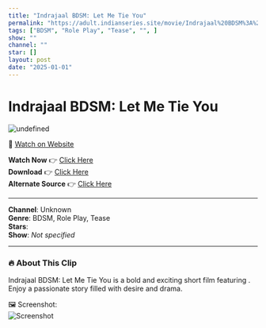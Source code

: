 ```yaml
---
title: "Indrajaal BDSM: Let Me Tie You"
permalink: "https://adult.indianseries.site/movie/Indrajaal%20BDSM%3A%20Let%20Me%20Tie%20You"
tags: ["BDSM", "Role Play", "Tease", "", ]
show: ""
channel: ""
star: []
layout: post
date: "2025-01-01"
---
```


# Indrajaal BDSM: Let Me Tie You

![undefined](https://desisins.com/wp-content/uploads/2024/09/Indrajaal-BDSM-DesiSins.com_.jpg)

🔗 [Watch on Website](https://adult.indianseries.site/movie/Indrajaal%20BDSM%3A%20Let%20Me%20Tie%20You)

**Watch Now** 👉 [Click Here](https://adult.indianseries.site/movie/Indrajaal%20BDSM%3A%20Let%20Me%20Tie%20You)  
**Download** 👉 [Click Here](https://adult.indianseries.site/movie/Indrajaal%20BDSM%3A%20Let%20Me%20Tie%20You)  
**Alternate Source** 👉 [Click Here](https://adult.indianseries.site/movie/Indrajaal%20BDSM%3A%20Let%20Me%20Tie%20You)

---

**Channel**: Unknown  
**Genre**: BDSM, Role Play, Tease  
**Stars**:   
**Show**: *Not specified*

---

### 🔥 About This Clip

Indrajaal BDSM: Let Me Tie You is a bold and exciting short film featuring . Enjoy a passionate story filled with desire and drama.
 
🖼️ Screenshot:  
![Screenshot](https://desisins.com/wp-content/uploads/2024/09/Indrajaal-BDSM-DesiSins.com_.jpg)
